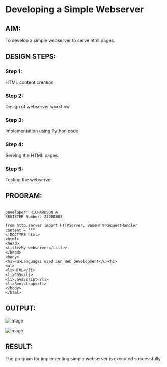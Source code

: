 # Developing a Simple Webserver
## AIM:
To develop a simple webserver to serve html pages.

## DESIGN STEPS:
### Step 1: 
HTML content creation
### Step 2:
Design of webserver workflow
### Step 3:
Implementation using Python code
### Step 4:
Serving the HTML pages.
### Step 5:
Testing the webserver

## PROGRAM:
```

Developer: RICHARDSON A
REGISTER Number: 23000803

from http.server import HTTPServer, BaseHTTPRequestHandler
content = """
<!DOCTYPE html>
<html>
<head>
<title>My webserver</title>
</head>
<body>
<h1><u>Languages used iun Web Development</u><h1>
<ul>
<li>HTML</li>
<li>CSS</li>
<li>JavaScript</li>
<li>Bootstrap</li>
</body>
</html>

```


## OUTPUT:

![image](https://github.com/Richard01072002/simplewebserver/assets/141472248/5bd335d7-c1a6-4d13-b3ca-342258ffbdf3)


![image](https://github.com/Richard01072002/simplewebserver/assets/141472248/ca740832-114c-415e-a010-a16e8ddd11b7)



## RESULT:
The program for implementing simple webserver is executed successfully.
